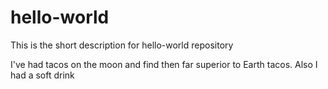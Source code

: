# hello-world
This is the short description for hello-world repository

I've had tacos on the moon and find then far superior to Earth tacos.
Also I had a soft drink
